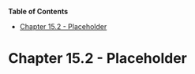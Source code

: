 <!-- START doctoc generated TOC please keep comment here to allow auto update -->
<!-- DON'T EDIT THIS SECTION, INSTEAD RE-RUN doctoc TO UPDATE -->
**Table of Contents**

- [Chapter 15.2 - Placeholder](#chapter-152---placeholder)

<!-- END doctoc generated TOC please keep comment here to allow auto update -->

# Chapter 15.2 - Placeholder

